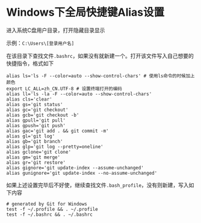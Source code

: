 # Windows下全局快捷键Alias设置

进入系统C盘用户目录，打开隐藏目录显示

示例：`C:\Users\[登录用户名]`​

在该目录下查找文件`.bashrc`​，如果没有就新建一个。打开该文件写入自己想要的快捷指令，格式如下

```properties
alias ls='ls -F --color=auto --show-control-chars' # 使用ls命令的时候加上颜色
export LC_ALL=zh_CN.UTF-8 # 设置终端打开的编码
alias ll='ls -la -F --color=auto --show-control-chars'
alias cls='clear'
alias gs='git status'
alias gc='git checkout'
alias gcb='git checkout -b'
alias gpull='git pull'
alias gpush='git push'
alias gac='git add . && git commit -m'
alias gl='git log'
alias gb='git branch'
alias glp='git log --pretty=oneline'
alias gclone='git clone'
alias gm='git merge'
alias gr='git restore'
alias gignore='git update-index --assume-unchanged'
alias gunignore='git update-index --no-assume-unchanged'
```

如果上述设置完毕后不好使，继续查找文件`.bash_profile`​，没有则新建，写入如下内容

```properties
# generated by Git for Windows
test -f ~/.profile && . ~/.profile
test -f ~/.bashrc && . ~/.bashrc
```